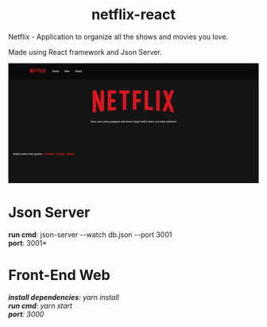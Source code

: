 <h1 align="center">
  netflix-react
</h1>

<p>
  Netflix - Application to organize all the shows and movies you love.
  
  Made using React framework and Json Server.
</p>

<p align="center">
  <a href="https://opensource.org/licenses/MIT">
    <img src="https://github.com/Mathyaku/netflix-app-react/blob/master/screenshots/home.PNG?raw=true">
  </a>
</p>


# Json Server

**run cmd**: json-server --watch db.json --port 3001<br />
**port**: 3001*

# Front-End Web

***install dependencies**: yarn install <br />
**run cmd**: yarn start <br />
**port**: 3000*
